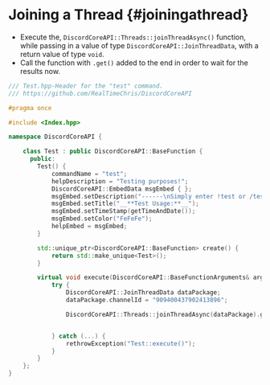 Joining a Thread {#joiningathread}
============
- Execute the, `DiscordCoreAPI::Threads::joinThreadAsync()` function, while passing in a value of type `DiscordCoreAPI::JoinThreadData`, with a return value of type `void`.
- Call the function with `.get()` added to the end in order to wait for the results now.

```cpp
/// Test.hpp-Header for the "test" command.
/// https://github.com/RealTimeChris/DiscordCoreAPI

#pragma once

#include <Index.hpp>

namespace DiscordCoreAPI {

	class Test : public DiscordCoreAPI::BaseFunction {
	  public:
		Test() {
			commandName = "test";
			helpDescription = "Testing purposes!";
			DiscordCoreAPI::EmbedData msgEmbed { };
			msgEmbed.setDescription("------\nSimply enter !test or /test!\n------");
			msgEmbed.setTitle("__**Test Usage:**__");
			msgEmbed.setTimeStamp(getTimeAndDate());
			msgEmbed.setColor("FeFeFe");
			helpEmbed = msgEmbed;
		}

		std::unique_ptr<DiscordCoreAPI::BaseFunction> create() {
			return std::make_unique<Test>();
		}

		virtual void execute(DiscordCoreAPI::BaseFunctionArguments& args) {
			try {
				DiscordCoreAPI::JoinThreadData dataPackage;
				dataPackage.channelId = "909400437902413896";

				DiscordCoreAPI::Threads::joinThreadAsync(dataPackage).get();


			} catch (...) {
				rethrowException("Test::execute()");
			}
		}
	};
}
```
